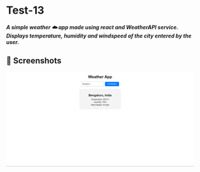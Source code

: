 # Test-13
***A simple weather ☁️ app made using react and WeatherAPI service. Displays temperature, humidity and windspeed of the city entered by the user.***

## 📸 Screenshots

![alt text](image.png)
